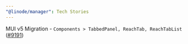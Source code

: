 ```yaml
---
"@linode/manager": Tech Stories
---
```


MUI v5 Migration - `Components > TabbedPanel, ReachTab, ReachTabList` ([#9191](https://github.com/linode/manager/pull/9191))
